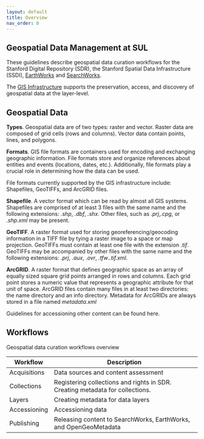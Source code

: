 ```yaml
---
layout: default
title: Overview
nav_order: 0
---
```

## Geospatial Data Management at SUL ##

These guidelines describe geospatial data curation workflows for the Stanford Digital Repository (SDR), the Stanford Spatial Data Infrastructure (SSDI), [EarthWorks](https://earthworks.stanford.edu) and [SearchWorks](https://searchworks.stanford.edu).

The [GIS Infrastructure](https://github.com/sul-dlss/gis-robot-suite) supports the preservation, access, and discovery of geospatial data at the layer-level. 

## Geospatial Data ## 

**Types**. Geospatial data are of two types: raster and vector. Raster data are composed of grid cells (rows and columns). Vector data contain points, lines, and polygons.

**Formats**. GIS file formats are containers used for encoding and exchanging geographic information. File formats store and organize references about entities and events (locations, dates, etc.). Additionally, file formats play a crucial role in determining how the data can be used. 

File formats currently supported by the GIS infrastructure include: Shapefiles, GeoTIFFs, and ArcGRID files.

**Shapefile**. A vector format which can be read by almost all GIS systems. Shapefiles are comprised of at least 3 files with the same name and the following extensions: *.shp*, *.dbf*, *.shx*. Other files, such as *.prj*,*.cpg*, or *.shp.xml* may be present.
   
**GeoTIFF**. A raster format used for storing georeferencing/geocoding information in a TIFF file by tying a raster image to a space or map projection. GeoTIFFs must contain at least one file with the extension *.tif*. GeoTIFFs may be accompanied by other files with the same name and the following extensions: *.prj*, *.aux*, *.ovr*, *.tfw*.*.tif.xml*.

**ArcGRID**. A raster format that defines geographic space as an array of equally sized square grid points arranged in rows and columns. Each grid point stores a numeric value that represents a geographic attribute for that unit of space. ArcGRID files contain many files in at least two directories: the name directory and an info directory. Metadata for ArcGRIDs are always stored in a file named *metadata.xml*

Guidelines for accessioning other content can be found here.


## Workflows ##

Geospatial data curation workflows overview

| Workflow  | Description |
| ------------- | ------------- |
| Acquisitions  | Data sources and content assessment  |
| Collections  | Registering collections and rights in SDR. Creating metadata for collections.  |
| Layers  | Creating metadata for data layers  |
| Accessioning  | Accessioning data  |
| Publishing  | Releasing content to SearchWorks, EarthWorks, and OpenGeoMetadata  |



